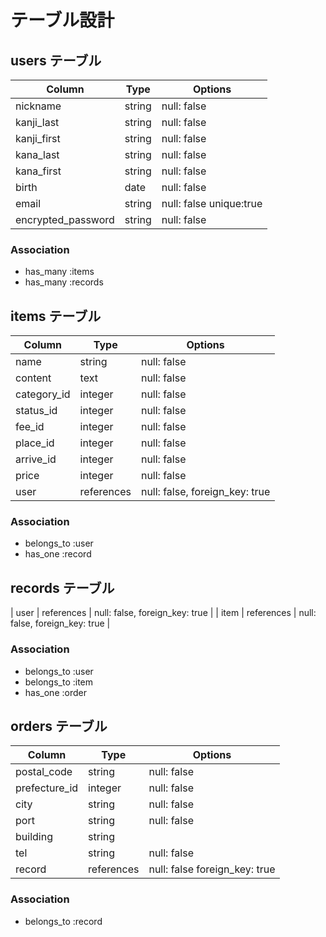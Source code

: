 # テーブル設計

## users テーブル

| Column             | Type   | Options                      |
| ------------------ | ------ | -----------                  |
| nickname           | string | null: false                  |
| kanji_last         | string | null: false                  |
| kanji_first        | string | null: false                  |
| kana_last          | string | null: false                  |
| kana_first         | string | null: false                  |
| birth              | date   | null: false                  |
| email              | string | null: false unique:true      |
| encrypted_password | string | null: false                  |


### Association

- has_many :items
- has_many :records

## items テーブル
  
| Column             | Type       | Options                          |
| ------             | ------     | -----------                      |
| name               | string     | null: false                      |
| content            | text       | null: false                      |
| category_id        | integer    | null: false                      |
| status_id          | integer    | null: false                      |
| fee_id             | integer    | null: false                      |
| place_id           | integer    | null: false                      |
| arrive_id       | integer    | null: false                      |
| price              | integer    | null: false                      |
| user               | references | null: false, foreign_key: true   |                   
  
### Association

- belongs_to :user
- has_one :record

## records テーブル

| user         | references | null: false, foreign_key: true         |
| item         | references | null: false, foreign_key: true         |

### Association
- belongs_to :user
- belongs_to :item
- has_one    :order

## orders テーブル

| Column       | Type       | Options                                |
| -------      | ---------- | ------------------------------         |
| postal_code  | string     | null: false                            |
| prefecture_id| integer    | null: false                            |
| city         | string     | null: false                            |
| port         | string     | null: false                            |
| building     | string     |                                        |
| tel          | string     | null: false                            |
| record       | references | null: false foreign_key: true          |

### Association

- belongs_to :record



